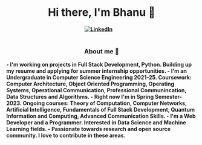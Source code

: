<h1 align="center"><b>Hi there, I'm Bhanu 🌟</h1>
<div align="center">
<a href="https://www.linkedin.com/in/bhanuprakash1606/"><img src="https://img.shields.io/badge/-LinkedIn-blue?style=for-the-badge&logo=linkedin" alt="LinkedIn" /></a>&nbsp;
<a href=""><img src="https://img.shields.io/badge/-Portfolio-important?style=for-the-badge&logo=" alt="" /></a>&nbsp;
<a href=""><img src="" alt="" /></a>&nbsp;
</div>

<br />

<h3 align="center">About me 📃</h3>
- I'm working on projects in Full Stack Development, Python. Building up my resume and applying for summer internship opportunities. 
- I'm  an Undergraduate in Computer Science Engineering 2021-25. Coursework: Computer Architecture, Object Oriented Programming, Operating Systems, Operational Communication, Professional Communincation, Data Structures and Algorithms.
- Right now I'm in Spring Semester-2023. Ongoing courses: Theory of Computation, Computer Networks, Artificial Intelligence, Fundamentals of Full Stack Development, Quantum Information and Computing, Advanced Communication Skills.
- I'm a Web Developer and a Programmer. Interested in Data Science and Machine Learning fields.
- Passionate towards research and open source community. I love to contribute in these areas.
